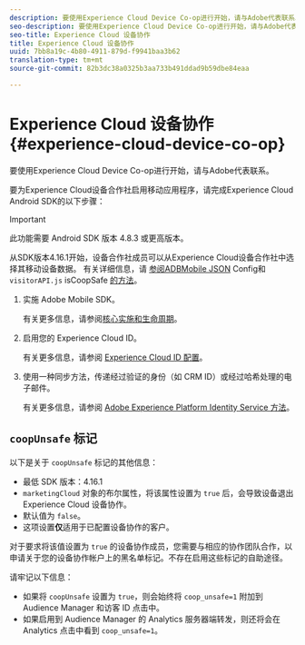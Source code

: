 ```yaml
---
description: 要使用Experience Cloud Device Co-op进行开始，请与Adobe代表联系。
seo-description: 要使用Experience Cloud Device Co-op进行开始，请与Adobe代表联系。
seo-title: Experience Cloud 设备协作
title: Experience Cloud 设备协作
uuid: 7bb8a19c-4b80-4911-879d-f9941baa3b62
translation-type: tm+mt
source-git-commit: 82b3dc38a0325b3aa733b491ddad9b59dbe84eaa

---
```



# Experience Cloud 设备协作 {#experience-cloud-device-co-op}

要使用Experience Cloud Device Co-op进行开始，请与Adobe代表联系。

要为Experience Cloud设备合作社启用移动应用程序，请完成Experience Cloud Android SDK的以下步骤：

>[!IMPORTANT]
>
>此功能需要 Android SDK 版本 4.8.3 或更高版本。

从SDK版本4.16.1开始，设备合作社成员可以从Experience Cloud设备合作社中选择其移动设备数据。 有关详细信息，请 [参阅ADBMobile JSON](/help/android/configuration/json-config/json-config.md) Config和 `visitorAPI.js` isCoopSafe [的方法](https://docs.adobe.com/content/help/en/id-service/using/id-service-api/configurations/coopsafe.html)。

1. 实施 Adobe Mobile SDK。

   有关更多信息，请参阅[核心实施和生命周期](/help/android/getting-started/dev-qs.md)。
1. 启用您的 Experience Cloud ID。

   有关更多信息，请参阅 [Experience Cloud ID 配置](/help/android/c-marketing-cloud/mcvid.md)。
1. 使用一种同步方法，传递经过验证的身份（如 CRM ID）或经过哈希处理的电子邮件。

   有关更多信息，请参阅 [Adobe Experience Platform Identity Service 方法](/help/android/c-marketing-cloud/mc-methods.md)。

## `coopUnsafe` 标记

以下是关于 `coopUnsafe` 标记的其他信息：

* 最低 SDK 版本：4.16.1
* `marketingCloud` 对象的布尔属性，将该属性设置为 `true` 后，会导致设备退出 Experience Cloud 设备协作。
* 默认值为 `false`。
* 这项设置&#x200B;**仅**&#x200B;适用于已配置设备协作的客户。

对于要求将该值设置为 `true` 的设备协作成员，您需要与相应的协作团队合作，以申请关于您的设备协作帐户上的黑名单标记。不存在启用这些标记的自助途径。

请牢记以下信息：

* 如果将 `coopUnsafe` 设置为 `true`，则会始终将 `coop_unsafe=1` 附加到 Audience Manager 和访客 ID 点击中。
* 如果启用到 Audience Manager 的 Analytics 服务器端转发，则还将会在 Analytics 点击中看到 `coop_unsafe=1`。
